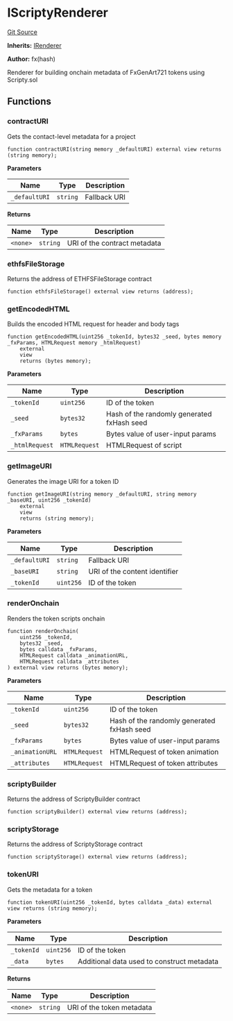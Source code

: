 # IScriptyRenderer
[Git Source](https://github.com/fxhash/fxhash-evm-contracts/blob/3196ec292bff15f41085b94e4b488f73ce88013c/src/interfaces/IScriptyRenderer.sol)

**Inherits:**
[IRenderer](/src/interfaces/IRenderer.sol/interface.IRenderer.md)

**Author:**
fx(hash)

Renderer for building onchain metadata of FxGenArt721 tokens using Scripty.sol


## Functions
### contractURI

Gets the contact-level metadata for a project


```solidity
function contractURI(string memory _defaultURI) external view returns (string memory);
```
**Parameters**

|Name|Type|Description|
|----|----|-----------|
|`_defaultURI`|`string`|Fallback URI|

**Returns**

|Name|Type|Description|
|----|----|-----------|
|`<none>`|`string`|URI of the contract metadata|


### ethfsFileStorage

Returns the address of ETHFSFileStorage contract


```solidity
function ethfsFileStorage() external view returns (address);
```

### getEncodedHTML

Builds the encoded HTML request for header and body tags


```solidity
function getEncodedHTML(uint256 _tokenId, bytes32 _seed, bytes memory _fxParams, HTMLRequest memory _htmlRequest)
    external
    view
    returns (bytes memory);
```
**Parameters**

|Name|Type|Description|
|----|----|-----------|
|`_tokenId`|`uint256`|ID of the token|
|`_seed`|`bytes32`|Hash of the randomly generated fxHash seed|
|`_fxParams`|`bytes`|Bytes value of user-input params|
|`_htmlRequest`|`HTMLRequest`|HTMLRequest of script|


### getImageURI

Generates the image URI for a token ID


```solidity
function getImageURI(string memory _defaultURI, string memory _baseURI, uint256 _tokenId)
    external
    view
    returns (string memory);
```
**Parameters**

|Name|Type|Description|
|----|----|-----------|
|`_defaultURI`|`string`|Fallback URI|
|`_baseURI`|`string`|URI of the content identifier|
|`_tokenId`|`uint256`|ID of the token|


### renderOnchain

Renders the token scripts onchain


```solidity
function renderOnchain(
    uint256 _tokenId,
    bytes32 _seed,
    bytes calldata _fxParams,
    HTMLRequest calldata _animationURL,
    HTMLRequest calldata _attributes
) external view returns (bytes memory);
```
**Parameters**

|Name|Type|Description|
|----|----|-----------|
|`_tokenId`|`uint256`|ID of the token|
|`_seed`|`bytes32`|Hash of the randomly generated fxHash seed|
|`_fxParams`|`bytes`|Bytes value of user-input params|
|`_animationURL`|`HTMLRequest`|HTMLRequest of token animation|
|`_attributes`|`HTMLRequest`|HTMLRequest of token attributes|


### scriptyBuilder

Returns the address of ScriptyBuilder contract


```solidity
function scriptyBuilder() external view returns (address);
```

### scriptyStorage

Returns the address of ScriptyStorage contract


```solidity
function scriptyStorage() external view returns (address);
```

### tokenURI

Gets the metadata for a token


```solidity
function tokenURI(uint256 _tokenId, bytes calldata _data) external view returns (string memory);
```
**Parameters**

|Name|Type|Description|
|----|----|-----------|
|`_tokenId`|`uint256`|ID of the token|
|`_data`|`bytes`|Additional data used to construct metadata|

**Returns**

|Name|Type|Description|
|----|----|-----------|
|`<none>`|`string`|URI of the token metadata|


